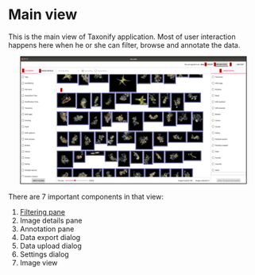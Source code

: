 # Main view

This is the main view of Taxonify application. Most of user interaction happens here when he or she can filter, browse and annotate the data.

<p align="center">
  <img src="static/main_view.png" width=90% height=90% border=1>
</p>

There are 7 important components in that view:

1. [Filtering pane](../filtering_pane/README.md)
2. Image details pane
3. Annotation pane
4. Data export dialog
5. Data upload dialog
6. Settings dialog
7. Image view
